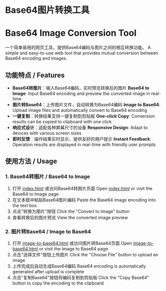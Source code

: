 # Base64图片转换工具
# Base64 Image Conversion Tool

一个简单易用的网页工具，提供Base64编码与图片之间的相互转换功能。
A simple and easy-to-use web tool that provides mutual conversion between Base64 encoding and images.

## 功能特点 / Features

- **Base64转图片**：输入Base64编码，实时预览转换后的图片
  **Base64 to Image**: Input Base64 encoding and preview the converted image in real-time
- **图片转Base64**：上传图片文件，自动转换为Base64编码
  **Image to Base64**: Upload image files and automatically convert to Base64 encoding
- **一键复制**：转换结果支持一键复制到剪贴板
  **One-click Copy**: Conversion results can be copied to clipboard with one click
- **响应式设计**：适配各种屏幕尺寸的设备
  **Responsive Design**: Adapt to devices with various screen sizes
- **即时反馈**：操作结果实时显示，提供友好的用户提示
  **Instant Feedback**: Operation results are displayed in real-time with friendly user prompts

## 使用方法 / Usage

### 1. Base64转图片 / Base64 to Image

1. 打开 [index.html](index.html) 或访问Base64转图片页面
   Open [index.html](index.html) or visit the Base64 to Image page
2. 在文本框中粘贴Base64图片编码
   Paste the Base64 image encoding into the text box
3. 点击"转换为图片"按钮
   Click the "Convert to Image" button
4. 查看转换后的图片预览
   View the converted image preview

### 2. 图片转Base64 / Image to Base64

1. 打开 [image-to-base64.html](image-to-base64.html) 或访问图片转Base64页面
   Open [image-to-base64.html](image-to-base64.html) or visit the Image to Base64 page
2. 点击"选择文件"按钮上传图片
   Click the "Choose File" button to upload an image
3. 上传完成后自动生成Base64编码
   Base64 encoding is automatically generated after upload is complete
4. 点击"复制Base64"按钮将编码复制到剪贴板
   Click the "Copy Base64" button to copy the encoding to the clipboard
